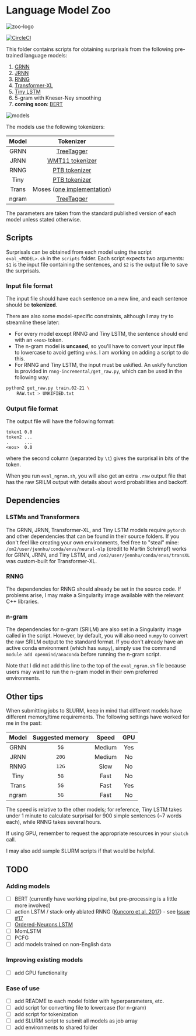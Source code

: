# Language Model Zoo

![zoo-logo](docs/_static/logo.png)

[![CircleCI](https://circleci.com/gh/cpllab/language-models.svg?style=svg&circle-token=d907824249db5ad63c03bfcc3b403c6d9ad845e2)](https://circleci.com/gh/cpllab/language-models)

This folder contains scripts for obtaining surprisals from the following pre-trained language models:

1. [GRNN](https://github.com/facebookresearch/colorlessgreenRNNs)
2. [JRNN](https://github.com/tensorflow/models/tree/master/research/lm_1b)
3. [RNNG](https://github.com/clab/rnng)
4. [Transformer-XL](https://github.com/kimiyoung/transformer-xl)
5. [Tiny LSTM](https://github.com/pytorch/examples/tree/master/word_language_model)
6. 5-gram with Kneser-Ney smoothing
7. **coming soon**: [BERT](https://github.com/google-research/bert)

![models](models.png)

The models use the following tokenizers:

| Model | Tokenizer |
| :---: | :--------------: |
| GRNN  | [TreeTagger](https://www.cis.uni-muenchen.de/~schmid/tools/TreeTagger/) |
| JRNN  | [WMT11 tokenizer](http://statmt.org/wmt11/translation-task.html) |
| RNNG  | [PTB tokenizer](https://www.nltk.org/_modules/nltk/tokenize/treebank.html) |
| Tiny  | [PTB tokenizer](https://www.nltk.org/_modules/nltk/tokenize/treebank.html) |
| Trans | Moses ([one implementation](https://github.com/OpenNMT/OpenNMT-py/blob/master/tools/tokenizer.perl)) |
| ngram | [TreeTagger](https://www.cis.uni-muenchen.de/~schmid/tools/TreeTagger/) |

The parameters are taken from the standard published version of each model unless stated otherwise.

## Scripts

Surprisals can be obtained from each model using the script `eval_<MODEL>.sh` in the `scripts` folder.
Each script expects two arguments: `$1` is the input file containing the sentences, and
`$2` is the output file to save the surprisals.

### Input file format

The input file should have each sentence on a new line, and each sentence should be **tokenized**.

There are also some model-specific constraints, although I may try to streamline these later:
* For every model except RNNG and Tiny LSTM, the sentence should end with an `<eos>` token.
* The n-gram model is **uncased**, so you'll have to convert your input file to lowercase
  to avoid getting `unk`s. I am working on adding a script to do this.
* For RNNG and Tiny LSTM, the input must be `unk`ified. An `unk`ify function is provided in
  `rnng-incremental/get_raw.py`, which can be used in the following way:
```bash
python2 get_raw.py train.02-21 \
    RAW.txt > UNKIFIED.txt
```

### Output file format

The output file will have the following format:
```
token1 0.0
token2 ...
.      ...
<eos>  0.0
```
where the second column (separated by `\t`) gives the surprisal in bits of the token.

When you run `eval_ngram.sh`, you will also get an extra `.raw` output file that has the raw SRILM output with
details about word probabilities and backoff.

## Dependencies

### LSTMs and Transformers
The GRNN, JRNN, Transformer-XL, and Tiny LSTM models require `pytorch` and other dependencies that can be found
in their source folders. If you don't feel like creating your own environments, feel free to "steal" mine:
`/om2/user/jennhu/conda/envs/neural-nlp` (credit to Martin Schrimpf) works for GRNN, JRNN, and Tiny LSTM, and
`/om2/user/jennhu/conda/envs/transXL` was custom-built for Transformer-XL.

### RNNG
The dependencies for RNNG should already be set in the source code. If problems arise, I may make
a Singularity image available with the relevant C++ libraries.

### n-gram
The dependencies for n-gram (SRILM) are also set in a Singularity image called in the script.
However, by default, you will also need `numpy` to convert the raw SRILM output to the standard
format. If you don't already have an active conda environment (which has `numpy`), simply use the command
`module add openmind/anaconda` before running the n-gram script.

Note that I did not add this line to the top of the `eval_ngram.sh` file because users may want
to run the n-gram model in their own preferred environments.

## Other tips

When submitting jobs to SLURM, keep in mind that different models have different memory/time
requirements. The following settings have worked for me in the past:

| Model | Suggested memory | Speed  | GPU |
| :---: | :--------------: | :----: | :-: |
| GRNN  | `5G`             | Medium | Yes |
| JRNN  | `20G`            | Medium | No  |
| RNNG  | `12G`            | Slow   | No  |
| Tiny  | `5G`             | Fast   | No  |
| Trans | `5G`             | Fast   | Yes |
| ngram | `5G`             | Fast   | No  |

The speed is relative to the other models; for reference, Tiny LSTM takes under 1 minute to calculate
surprisal for 900 simple sentences (~7 words each), while RNNG takes several hours.

If using GPU, remember to request the appropriate resources in your `sbatch` call.

I may also add sample SLURM scripts if that would be helpful.

## TODO

### Adding models

- [ ] BERT (currently have working pipeline, but pre-processing is a little more involved)
- [ ] action LSTM / stack-only ablated RNNG ([Kuncoro et al. 2017](https://aclweb.org/anthology/E17-1117)) - see [Issue #17](https://github.com/clab/rnng/issues/17)
- [ ] [Ordered-Neurons LSTM](https://arxiv.org/pdf/1810.09536.pdf)
- [ ] MomLSTM
- [ ] PCFG
- [ ] add models trained on non-English data

### Improving existing models

- [ ] add GPU functionality

### Ease of use

- [ ] add README to each model folder with hyperparameters, etc.
- [ ] add script for converting file to lowercase (for n-gram)
- [ ] add script for tokenization
- [ ] add SLURM script to submit all models as job array
- [ ] add environments to shared folder
